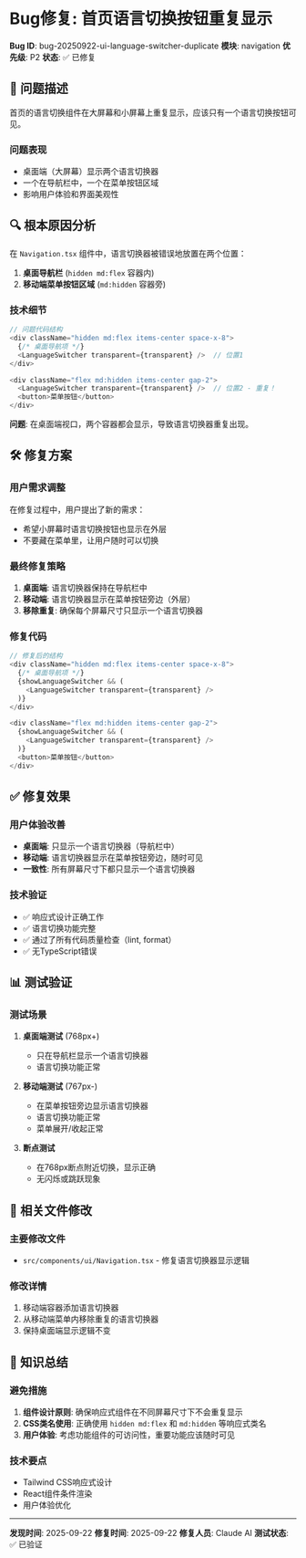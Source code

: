 # Bug修复: 首页语言切换按钮重复显示

**Bug ID**: bug-20250922-ui-language-switcher-duplicate
**模块**: navigation
**优先级**: P2
**状态**: ✅ 已修复

## 🐛 问题描述

首页的语言切换组件在大屏幕和小屏幕上重复显示，应该只有一个语言切换按钮可见。

### 问题表现
- 桌面端（大屏幕）显示两个语言切换器
- 一个在导航栏中，一个在菜单按钮区域
- 影响用户体验和界面美观性

## 🔍 根本原因分析

在 `Navigation.tsx` 组件中，语言切换器被错误地放置在两个位置：

1. **桌面导航栏** (`hidden md:flex` 容器内)
2. **移动端菜单按钮区域** (`md:hidden` 容器旁)

### 技术细节
```typescript
// 问题代码结构
<div className="hidden md:flex items-center space-x-8">
  {/* 桌面导航项 */}
  <LanguageSwitcher transparent={transparent} />  // 位置1
</div>

<div className="flex md:hidden items-center gap-2">
  <LanguageSwitcher transparent={transparent} />  // 位置2 - 重复！
  <button>菜单按钮</button>
</div>
```

**问题**: 在桌面端视口，两个容器都会显示，导致语言切换器重复出现。

## 🛠️ 修复方案

### 用户需求调整
在修复过程中，用户提出了新的需求：
- 希望小屏幕时语言切换按钮也显示在外层
- 不要藏在菜单里，让用户随时可以切换

### 最终修复策略
1. **桌面端**: 语言切换器保持在导航栏中
2. **移动端**: 语言切换器显示在菜单按钮旁边（外层）
3. **移除重复**: 确保每个屏幕尺寸只显示一个语言切换器

### 修复代码
```typescript
// 修复后的结构
<div className="hidden md:flex items-center space-x-8">
  {/* 桌面导航项 */}
  {showLanguageSwitcher && (
    <LanguageSwitcher transparent={transparent} />
  )}
</div>

<div className="flex md:hidden items-center gap-2">
  {showLanguageSwitcher && (
    <LanguageSwitcher transparent={transparent} />
  )}
  <button>菜单按钮</button>
</div>
```

## ✅ 修复效果

### 用户体验改善
- **桌面端**: 只显示一个语言切换器（导航栏中）
- **移动端**: 语言切换器显示在菜单按钮旁边，随时可见
- **一致性**: 所有屏幕尺寸下都只显示一个语言切换器

### 技术验证
- ✅ 响应式设计正确工作
- ✅ 语言切换功能完整
- ✅ 通过了所有代码质量检查（lint, format）
- ✅ 无TypeScript错误

## 📊 测试验证

### 测试场景
1. **桌面端测试** (768px+)
   - 只在导航栏显示一个语言切换器
   - 语言切换功能正常

2. **移动端测试** (767px-)
   - 在菜单按钮旁边显示语言切换器
   - 语言切换功能正常
   - 菜单展开/收起正常

3. **断点测试**
   - 在768px断点附近切换，显示正确
   - 无闪烁或跳跃现象

## 🔧 相关文件修改

### 主要修改文件
- `src/components/ui/Navigation.tsx` - 修复语言切换器显示逻辑

### 修改详情
1. 移动端容器添加语言切换器
2. 从移动端菜单内移除重复的语言切换器
3. 保持桌面端显示逻辑不变

## 📝 知识总结

### 避免措施
1. **组件设计原则**: 确保响应式组件在不同屏幕尺寸下不会重复显示
2. **CSS类名使用**: 正确使用 `hidden md:flex` 和 `md:hidden` 等响应式类名
3. **用户体验**: 考虑功能组件的可访问性，重要功能应该随时可见

### 技术要点
- Tailwind CSS响应式设计
- React组件条件渲染
- 用户体验优化

---

**发现时间**: 2025-09-22
**修复时间**: 2025-09-22
**修复人员**: Claude AI
**测试状态**: ✅ 已验证